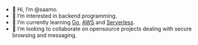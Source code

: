 - 👋 Hi, I’m @saamo.
- 👀 I’m interested in backend programming.
- 🌱 I’m currently learning [Go](https://go.dev), [AWS](https://aws.amazon.com) and [Serverless](https://www.serverless.com).
- 💞️ I’m looking to collaborate on opensource projects dealing with secure browsing and messaging.
<!--- 📫 How to reach me: `echo "hello" > /dev/null`--->

<!---
saamo/saamo is a ✨ special ✨ repository because its `README.md` (this file) appears on your GitHub profile.
You can click the Preview link to take a look at your changes.
--->
